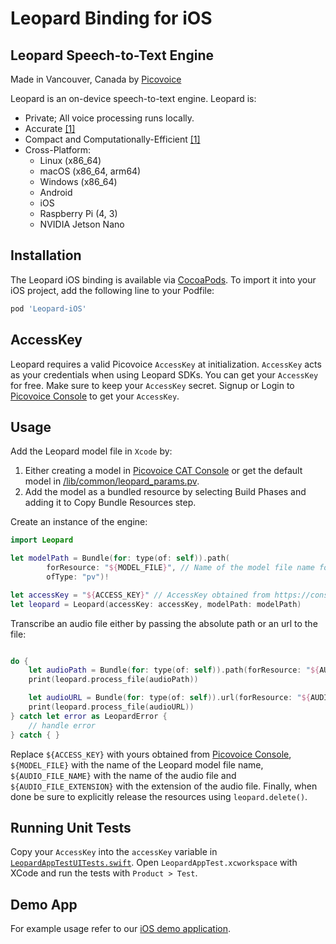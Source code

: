 # Leopard Binding for iOS

## Leopard Speech-to-Text Engine

Made in Vancouver, Canada by [Picovoice](https://picovoice.ai)

Leopard is an on-device speech-to-text engine. Leopard is:

- Private; All voice processing runs locally.
- Accurate [[1]](https://github.com/Picovoice/speech-to-text-benchmark#results)
- Compact and Computationally-Efficient [[1]](https://github.com/Picovoice/speech-to-text-benchmark#results)
- Cross-Platform:
    - Linux (x86_64)
    - macOS (x86_64, arm64)
    - Windows (x86_64)
    - Android
    - iOS
    - Raspberry Pi (4, 3)
    - NVIDIA Jetson Nano

## Installation

The Leopard iOS binding is available via [CocoaPods](https://cocoapods.org/pods/Leopard-iOS). To import it into your iOS project, add the following line to your Podfile: 

```ruby
pod 'Leopard-iOS'
```

## AccessKey

Leopard requires a valid Picovoice `AccessKey` at initialization. `AccessKey` acts as your credentials when using Leopard SDKs.
You can get your `AccessKey` for free. Make sure to keep your `AccessKey` secret.
Signup or Login to [Picovoice Console](https://console.picovoice.ai/) to get your `AccessKey`.

## Usage

Add the Leopard model file in `Xcode` by:

1. Either creating a model in [Picovoice CAT Console](https://picovoice.ai/cat/) or get the default model in [/lib/common/leopard_params.pv](/lib/common/leopard_params.pv).
2. Add the model as a bundled resource by selecting Build Phases and adding it to Copy Bundle Resources step.

Create an instance of the engine:

```swift
import Leopard

let modelPath = Bundle(for: type(of: self)).path(
        forResource: "${MODEL_FILE}", // Name of the model file name for Leopard
        ofType: "pv")!

let accessKey = "${ACCESS_KEY}" // AccessKey obtained from https://console.picovoice.ai/access_key
let leopard = Leopard(accessKey: accessKey, modelPath: modelPath)
```

Transcribe an audio file either by passing the absolute path or an url to the file:

```swift

do {
    let audioPath = Bundle(for: type(of: self)).path(forResource: "${AUDIO_FILE_NAME}", ofType: "${AUDIO_FILE_EXTENSION}")
    print(leopard.process_file(audioPath))

    let audioURL = Bundle(for: type(of: self)).url(forResource: "${AUDIO_FILE_NAME}", withExtension: "${AUDIO_FILE_EXTENSION}")
    print(leopard.process_file(audioURL))
} catch let error as LeopardError {
    // handle error
} catch { }
```


Replace `${ACCESS_KEY}` with yours obtained from [Picovoice Console]((https://console.picovoice.ai/)), `${MODEL_FILE}` 
with the name of the Leopard model file name, `${AUDIO_FILE_NAME}` with the name of the audio file and 
`${AUDIO_FILE_EXTENSION}` with the extension of the audio file. Finally, when done be sure to explicitly release
the resources using `leopard.delete()`.

## Running Unit Tests

Copy your `AccessKey` into the `accessKey` variable in [`LeopardAppTestUITests.swift`](LeopardAppTest/LeopardAppTestUITests/LeopardAppTestUITests.swift). Open `LeopardAppTest.xcworkspace` with XCode and run the tests with `Product > Test`.

## Demo App

For example usage refer to our [iOS demo application](/demo/ios).
